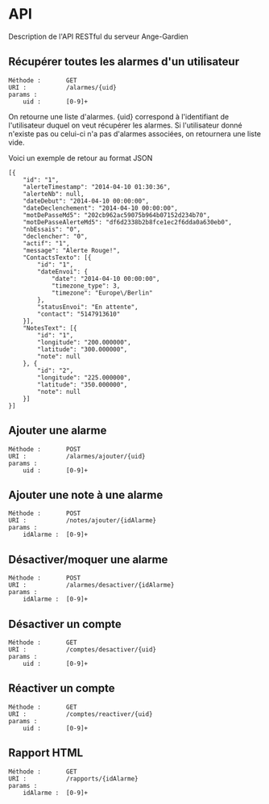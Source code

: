 API
===

Description de l'API RESTful du serveur Ange-Gardien

## Récupérer toutes les alarmes d'un utilisateur

```
Méthode :   	GET
URI :      		/alarmes/{uid}
params :
	uid :    	[0-9]+
```

On retourne une liste d'alarmes. {uid} correspond à l'identifiant de l'utilisateur duquel on veut récupérer les alarmes. Si l'utilisateur donné n'existe pas ou celui-ci n'a pas d'alarmes associées, on retournera une liste vide.

Voici un exemple de retour au format JSON

```
[{
    "id": "1",
    "alerteTimestamp": "2014-04-10 01:30:36",
    "alerteNb": null,
    "dateDebut": "2014-04-10 00:00:00",
    "dateDeclenchement": "2014-04-10 00:00:00",
    "motDePasseMd5": "202cb962ac59075b964b07152d234b70",
    "motDePasseAlerteMd5": "df6d2338b2b8fce1ec2f6dda0a630eb0",
    "nbEssais": "0",
    "declencher": "0",
    "actif": "1",
    "message": "Alerte Rouge!",
    "ContactsTexto": [{
        "id": "1",
        "dateEnvoi": {
            "date": "2014-04-10 00:00:00",
            "timezone_type": 3,
            "timezone": "Europe\/Berlin"
        },
        "statusEnvoi": "En attente",
        "contact": "5147913610"
    }],
    "NotesText": [{
        "id": "1",
        "longitude": "200.000000",
        "latitude": "300.000000",
        "note": null
    }, {
        "id": "2",
        "longitude": "225.000000",
        "latitude": "350.000000",
        "note": null
    }]
}]
```

## Ajouter une alarme

```
Méthode :		POST
URI : 			/alarmes/ajouter/{uid}
params :
	uid :		[0-9]+
```

## Ajouter une note à une alarme

```
Méthode : 		POST
URI :			/notes/ajouter/{idAlarme}
params :
	idAlarme :	[0-9]+
```

## Désactiver/moquer une alarme

```
Méthode : 		POST
URI : 			/alarmes/desactiver/{idAlarme}
params :
	idAlarme :	[0-9]+
```

## Désactiver un compte

```
Méthode : 		GET
URI : 			/comptes/desactiver/{uid}
params :
	uid :		[0-9]+
```

## Réactiver un compte

```
Méthode : 		GET
URI :			/comptes/reactiver/{uid}
params :
	uid :		[0-9]+
```

## Rapport HTML

```
Méthode : 		GET
URI :			/rapports/{idAlarme}
params :
	idAlarme :	[0-9]+
```